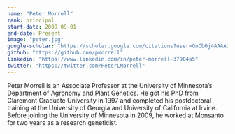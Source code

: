 ```yaml
---
name: "Peter Morrell"
rank: principal
start-date: 2009-09-01
end-date: Present
image: "peter.jpg"
google-scholar: "https://scholar.google.com/citations?user=GnCbOj4AAAAJ&hl=en"
github: "https://github.com/pmorrell"
linkedin: "https://www.linkedin.com/in/peter-morrell-37904a5"
twitter: "https://twitter.com/PeterLMorrell"
---
```


Peter Morrell is an Associate Professor at the University of Minnesota’s Department of Agronomy and Plant Genetics. He got his PhD from Claremont Graduate University in 1997 and completed his postdoctoral training at the University of Georgia and University of California at Irvine. Before joining the University of Minnesota in 2009, he worked at Monsanto for two years as a research geneticist.

